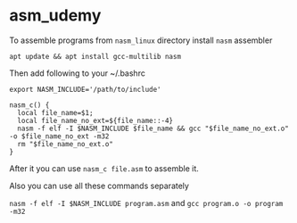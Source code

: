 # asm_udemy

To assemble programs from `nasm_linux` directory install `nasm` assembler

`apt update && apt install gcc-multilib nasm`

Then add following to your ~/.bashrc

```
export NASM_INCLUDE='/path/to/include'

nasm_c() {
  local file_name=$1;
  local file_name_no_ext=${file_name::-4}
  nasm -f elf -I $NASM_INCLUDE $file_name && gcc "$file_name_no_ext.o" -o $file_name_no_ext -m32
  rm "$file_name_no_ext.o"
}
```

After it you can use `nasm_c file.asm` to assemble it.

Also you can use all these commands separately

`nasm -f elf -I $NASM_INCLUDE program.asm` 
and
`gcc program.o -o program -m32`




